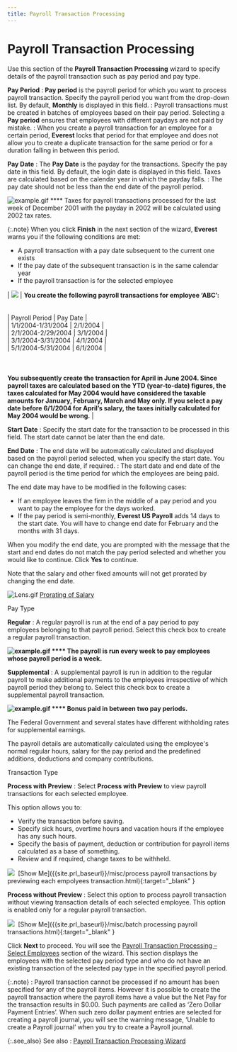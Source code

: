 ```yaml
---
title: Payroll Transaction Processing
---
```


# Payroll Transaction Processing


Use this section of the **Payroll Transaction 
 Processing** wizard to specify details of the payroll transaction  such as pay period and pay type.


**Pay Period**
: **Pay period**  is the payroll period for which you want to process payroll transaction.  Specify the payroll period you want from the drop-down list. By default,  **Monthly** is displayed in this field.
: Payroll transactions must be created in batches  of employees based on their pay period. Selecting a **Pay 
 period** ensures that employees with different paydays are not paid  by mistake.
: When you create a payroll transaction for an employee  for a certain period, **Everest**  locks that period for that employee and does not allow you to create a  duplicate transaction for the same period or for a duration falling in  between this period.


**[]()Pay Date**
: The **Pay Date**  is the payday for the transactions. Specify the pay date in this field.  By default, the login  date is displayed in this field. Taxes are calculated based on the calendar  year in which the payday falls.
: The pay date should not be less than the end date  of the payroll period.


![example.gif]({{site.prl_baseurl}}/img/example.gif) **** Taxes for payroll transactions processed  for the last week of December 2001 with the payday in 2002 will be calculated  using 2002 tax rates.


{:.note}
When you click **Finish**  in the next section of the wizard, **Everest**  warns you if the following conditions are met:

- A payroll transaction  with a pay date subsequent to the current one exists
- If the pay date  of the subsequent transaction is in the same calendar year
- If the payroll  transaction is for the selected employee


| ![]({{site.prl_baseurl}}/img/example.gif) | **You create the following payroll transactions  for employee ‘ABC’:**<br/><br/><br/>| Payroll Period | Pay Date |<br/>| 1/1/2004-1/31/2004 | 2/1/2004 |<br/>| 2/1/2004-2/29/2004 | 3/1/2004 |<br/>| 3/1/2004-3/31/2004 | 4/1/2004 |<br/>| 5/1/2004-5/31/2004 | 6/1/2004 |<br/><br/><br/><br/>**You subsequently create the transaction for  April in June 2004. Since payroll taxes are calculated based on the YTD  (year-to-date) figures, the taxes calculated for May 2004 would have considered  the taxable amounts for January, February, March and May only. If you  select a pay date before 6/1/2004 for April’s salary, the taxes initially  calculated for May 2004 would be wrong.** |



**Start Date**
: Specify the start date for the transaction to be  processed in this field. The start date cannot be later than the end date.


**End Date**
: The end date will be automatically calculated and  displayed based on the payroll period selected, when you specify the start  date. You can change the end date, if required.
: The start date and end date of the payroll period  is the time period for which the employees are being paid.


The end date may have to be modified in the following cases:

- If an employee  leaves the firm in the middle of a pay period and you want to pay the  employee for the days worked.
- If the pay  period is semi-monthly, **Everest US Payroll**  adds 14 days to the start date. You will have to change end date for February  and the months with 31 days.



When you modify the end date, you are prompted with the message that  the start and end dates do not match the pay period selected and whether  you would like to continue. Click **Yes**  to continue.


Note that the salary and other fixed amounts will not get prorated by  changing the end date.


![Lens.gif]({{site.prl_baseurl}}/img/lens.gif) [Prorating of Salary]({{site.prl_baseurl}}/misc/prorating_of_salary.html)


Pay Type


**Regular**
: A regular payroll is run at the end of a pay period  to pay employees belonging to that payroll period. Select this check box  to create a regular payroll transaction.


**![example.gif]({{site.prl_baseurl}}/img/example.gif) **** The payroll is run every week to pay employees  whose payroll period is a week.**


**Supplemental**
: A supplemental payroll is run in addition to the  regular payroll to make additional payments to the employees irrespective  of which payroll period they belong to. Select this check box to create  a supplemental payroll transaction.


**![example.gif]({{site.prl_baseurl}}/img/example.gif) **** Bonus paid in between two pay periods.**


The Federal Government and several states have different withholding  rates for supplemental earnings.


The payroll details are automatically calculated using the employee's  normal regular hours, salary for the pay period and the predefined additions,  deductions and company contributions.


Transaction Type


**Process with Preview**
: Select **Process 
 with Preview** to view payroll transactions for each selected employee.


This option allows you to:

- Verify the  transaction before saving.
- Specify sick  hours, overtime hours and vacation hours if the employee has any such  hours.
- Specify the  basis of payment, deduction or contribution for payroll items calculated  as a base of something.
- Review and  if required, change taxes to be withheld.



![]({{site.prl_baseurl}}/img/avi.gif)  [Show  Me]({{site.prl_baseurl}}/misc/process payroll transactions by previewing each empolyees transaction.html){:target="_blank" }


**Process without Preview**
: Select this option to process payroll transaction  without viewing transaction details of each selected employee. This option  is enabled only for a regular payroll transaction.


![]({{site.prl_baseurl}}/img/avi.gif)  [Show  Me]({{site.prl_baseurl}}/misc/batch processing payroll transactions.html){:target="_blank" }


Click **Next** to proceed. You will  see the [Payroll  Transaction Processing – Select Employees]({{site.prl_baseurl}}/misc/payroll_transaction_processing_section_1.html) section of the wizard. This  section displays the employees with the selected pay period type and who  do not have an existing transaction of the selected pay type in the specified  payroll period.


{:.note}
: Payroll transaction cannot be processed if no amount  has been specified for any of the payroll items. However it is possible  to create the payroll transaction where the payroll items have a value  but the Net Pay for the transaction results in $0.00. Such payments are  called as ‘Zero Dollar Payment Entries’. When such zero dollar payment  entries are selected for creating a payroll journal, you will see the  warning message, ‘Unable to create a Payroll journal’ when you try to  create a Payroll journal.


{:.see_also}
See also
: [Payroll  Transaction Processing Wizard]({{site.prl_baseurl}}/payroll-process/transaction-details/payroll/wizard/payroll_transaction_processing_wizard_ptp.html)
